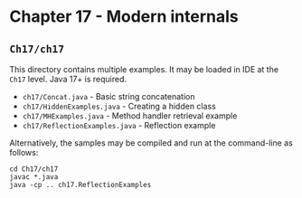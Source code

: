 # Chapter 17 - Modern internals

## `Ch17/ch17`

This directory contains multiple examples. It may be loaded in IDE at the
`Ch17` level. Java 17+ is required.

* `ch17/Concat.java` - Basic string concatenation
* `ch17/HiddenExamples.java` - Creating a hidden class
* `ch17/MHExamples.java` - Method handler retrieval example
* `ch17/ReflectionExamples.java` - Reflection example

Alternatively, the samples may be compiled and run at the command-line as
follows:

```
cd Ch17/ch17
javac *.java
java -cp .. ch17.ReflectionExamples
```

